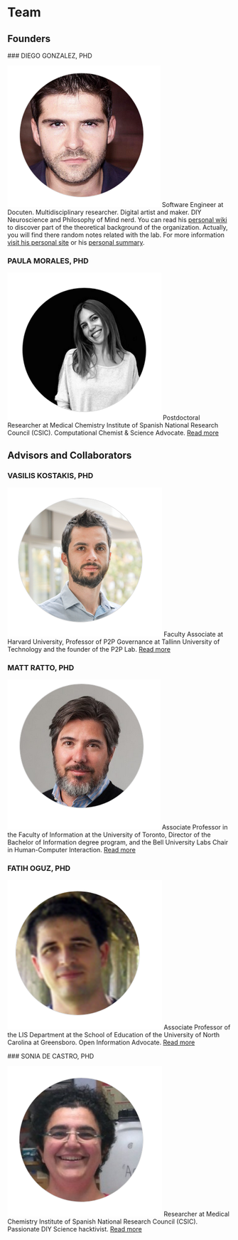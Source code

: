
# Team

## Founders

### DIEGO GONZALEZ, PHD

![](images/diego.png) Software Engineer at Docuten. Multidisciplinary researcher. Digital artist and maker. DIY Neuroscience and Philosophy of Mind nerd. You can read his [personal wiki](http://wiki.xmunch.com) to discover part of the theoretical background of the organization. Actually, you will find there random notes related with the lab. For more information [visit his personal site](http://www.xmunch.com/) or his [personal summary](http://wiki.xmunch.com/#!about.md).


### PAULA MORALES, PHD

![](images/paula.png) Postdoctoral Researcher at  Medical Chemistry Institute of Spanish National Research Council (CSIC). Computational Chemist &  Science Advocate. [Read more](https://orcid.org/0000-0002-6209-8600)

## Advisors and Collaborators

### VASILIS KOSTAKIS, PHD

![](images/vsilis.png) Faculty Associate at Harvard University, Professor of P2P Governance at Tallinn University of Technology and the founder of the P2P Lab. [Read more](https://scholar.google.com/citations?user=GhIZ-iEAAAAJ&hl=en)
 

### MATT RATTO, PHD


![](images/matt.png) Associate Professor in the Faculty of Information at the University of Toronto, Director of the Bachelor of Information degree program, and the Bell University Labs Chair in Human-Computer Interaction. [Read more](https://ischool.utoronto.ca/profile/matt-ratto/)
 

### FATIH OGUZ, PHD


![](images/fatih.png) Associate Professor of the LIS Department at the School of Education of the University of North Carolina at Greensboro. Open Information Advocate. [Read more](https://soe.uncg.edu/directory/faculty-and-staff/bio-fatihoguz/)
 

### SONIA DE CASTRO, PHD


![](images/sonia.png) Researcher at Medical Chemistry Institute of Spanish National Research Council (CSIC). Passionate DIY Science hacktivist. [Read more](https://www.researchgate.net/profile/Sonia_De_castro)




